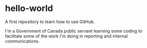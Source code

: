 # hello-world
A first repository to learn how to use GitHub.

I'm a Government of Canada public servant learning some coding to facilitate some of the work I'm doing in reporting and internal communications.
